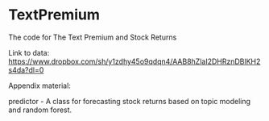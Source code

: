 # TextPremium
The code for The Text Premium and Stock Returns

Link to data: https://www.dropbox.com/sh/y1zdhy45o9qdqn4/AAB8hZlaI2DHRznDBlKH2s4da?dl=0


Appendix material:

predictor - A class for forecasting stock returns based on topic modeling and random forest.

